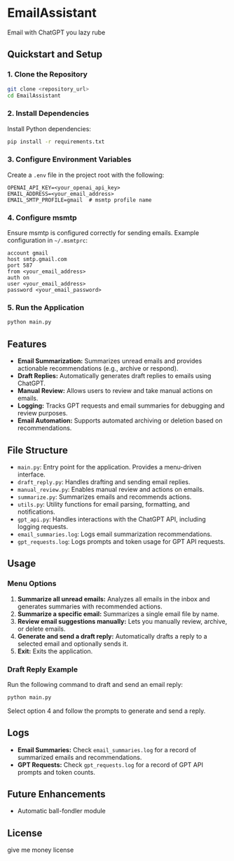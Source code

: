 # EmailAssistant

Email with ChatGPT you lazy rube

## Quickstart and Setup

### 1. Clone the Repository
```bash
git clone <repository_url>
cd EmailAssistant
```

### 2. Install Dependencies
Install Python dependencies:
```bash
pip install -r requirements.txt
```

### 3. Configure Environment Variables
Create a `.env` file in the project root with the following:
```env
OPENAI_API_KEY=<your_openai_api_key>
EMAIL_ADDRESS=<your_email_address>
EMAIL_SMTP_PROFILE=gmail  # msmtp profile name
```

### 4. Configure msmtp
Ensure msmtp is configured correctly for sending emails. Example configuration in `~/.msmtprc`:
```plaintext
account gmail
host smtp.gmail.com
port 587
from <your_email_address>
auth on
user <your_email_address>
password <your_email_password>
```

### 5. Run the Application
```bash
python main.py
```

## Features
- **Email Summarization:** Summarizes unread emails and provides actionable recommendations (e.g., archive or respond).
- **Draft Replies:** Automatically generates draft replies to emails using ChatGPT.
- **Manual Review:** Allows users to review and take manual actions on emails.
- **Logging:** Tracks GPT requests and email summaries for debugging and review purposes.
- **Email Automation:** Supports automated archiving or deletion based on recommendations.

## File Structure
- `main.py`: Entry point for the application. Provides a menu-driven interface.
- `draft_reply.py`: Handles drafting and sending email replies.
- `manual_review.py`: Enables manual review and actions on emails.
- `summarize.py`: Summarizes emails and recommends actions.
- `utils.py`: Utility functions for email parsing, formatting, and notifications.
- `gpt_api.py`: Handles interactions with the ChatGPT API, including logging requests.
- `email_summaries.log`: Logs email summarization recommendations.
- `gpt_requests.log`: Logs prompts and token usage for GPT API requests.

## Usage
### Menu Options
1. **Summarize all unread emails:** Analyzes all emails in the inbox and generates summaries with recommended actions.
2. **Summarize a specific email:** Summarizes a single email file by name.
3. **Review email suggestions manually:** Lets you manually review, archive, or delete emails.
4. **Generate and send a draft reply:** Automatically drafts a reply to a selected email and optionally sends it.
5. **Exit:** Exits the application.

### Draft Reply Example
Run the following command to draft and send an email reply:
```bash
python main.py
```
Select option 4 and follow the prompts to generate and send a reply.

## Logs
- **Email Summaries:** Check `email_summaries.log` for a record of summarized emails and recommendations.
- **GPT Requests:** Check `gpt_requests.log` for a record of GPT API prompts and token counts.

## Future Enhancements
- Automatic ball-fondler module

## License
give me money license
